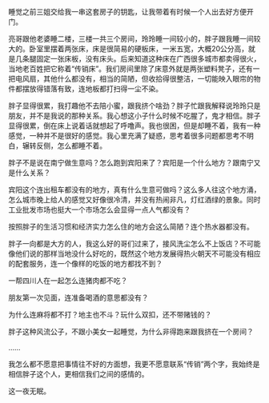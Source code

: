睡觉之前三姐交给我一串这套房子的钥匙，让我带着有时候一个人出去好方便开门。

亮哥跟他老婆睡二楼，三楼一共三个房间，玲玲睡一间较小的，胖子跟我睡一间较大的。卧室里摆着两张床，床是很简易的硬板床，一米五宽，大概20公分高，就是几条腿固定一张床板，没有床头。后来知道这种床在广西很多城市都卖得很火，当地老百姓把它称着“传销床”。我们房间里除了床意外就是两张塑料凳子，还有一把电风扇，其他什么都没有，相当的简陋，但收拾得很整洁，一切能映入眼帘的物件都摆放得错落有致，连地板都打扫得一尘不染。

胖子显得很累，我打趣他不去陪小蜜，跟我挤个啥劲？胖子忙跟我解释说玲玲只是朋友，并不是我说的那种关系。我心想这小子什么时候不吃腥了，鬼才相信。胖子显得很累，倒在床上说着话就想起了呼噜声。我也很困，但是却睡不着，我有一种感觉，一种并不是很好的感觉。我心里充满了疑惑，思考着很多问题都思考不明白，辗转反侧，怎么都睡不着。

胖子不是说在南宁做生意吗？怎么跑到宾阳来了？宾阳是一个什么地方？跟南宁又是什么关系？

宾阳这个连出租车都没有的地方，真有什么生意可做吗？这么多人往这个地方涌，怎么城市晚上给人的感觉又好像很冷清，并没有热闹非凡，灯红酒绿的景象。同时工业批发市场也挺大一个市场怎么会显得一点人气都没有？

按照胖子的生活习惯和经济实力怎么住的地方会这么简陋？连个热水器都没有。

胖子一向都是大方的人，我这么好的哥们过来了，接风洗尘怎么不上饭店？不可能像他们说的那样当地没什么好吃的，既然这个地方发展得热火朝天不可能没有相应的配套服务，连一个像样的吃饭的地方都找不到？

一帮四川人在一起怎么连猪肉都不吃？

朋友第一次见面，连准备喝酒的意思都没有？

为什么连麻将都不打？地主也不斗？玩什么双扣，还不带赌钱的？

胖子这种风流公子，不跟小美女一起睡觉，为什么非得跑来跟我挤在一个房间？

……

我怎么都不愿意把事情往不好的方面想，我更不愿意联系“传销”两个字，我始终是相信胖子这个人，更相信我们之间的感情的。

这一夜无眠。
